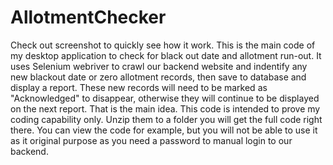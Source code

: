 # AllotmentChecker
Check out screenshot to quickly see how it work. 
This is the main code of my desktop application to check for black out date and allotment run-out. It uses Selenium webriver to crawl our backend website and indentify any new blackout date or zero allotment records, then save to database and display a report. These new records will need to be marked as "Acknowledged" to disappear, otherwise they will continue to be displayed on the next report. That is the main idea. 
This code is intended to prove my coding capability only. Unzip them to a folder you will get the full code right there. You can view the code for example, but you will not be able to use it as it original purpose as you need a password to manual login to our backend. 

